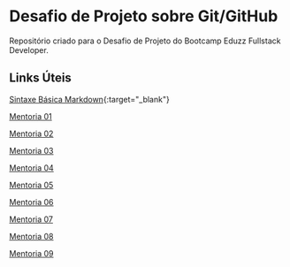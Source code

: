 # Desafio de Projeto sobre Git/GitHub
Repositório criado para o Desafio de Projeto do Bootcamp Eduzz Fullstack Developer.

## Links Úteis
[Sintaxe Básica Markdown](https://www.markdownguide.org/basic-syntax/){:target="_blank"}

[Mentoria 01](https://web.digitalinnovation.one/live/mentoria-01-aula-inaugural-como-ser-o-proximo-contratado-pela-eduzz-aula-inaugural/learning/49eed0c1-65cc-4aff-8ff2-17ed367dd299?back=/track/eduzz-fullstack-developer)

[Mentoria 02](https://www.youtube.com/watch?v=OzoZ3PoNSz8)

[Mentoria 03](https://www.youtube.com/watch?v=Z8fMJ3xA3tc)

[Mentoria 04](https://www.youtube.com/watch?v=hLY-dtjEZV0)

[Mentoria 05](https://www.youtube.com/watch?v=9jmSBBJ3sEk)

[Mentoria 06](https://www.youtube.com/watch?v=UPcFaLMd20Y)

[Mentoria 07](https://www.youtube.com/watch?v=SWoK1p8Kq5Q)

[Mentoria 08](https://www.youtube.com/watch?v=gbOJowRjdhs)

[Mentoria 09](https://www.youtube.com/watch?v=Q7K1Ha0ik48)

